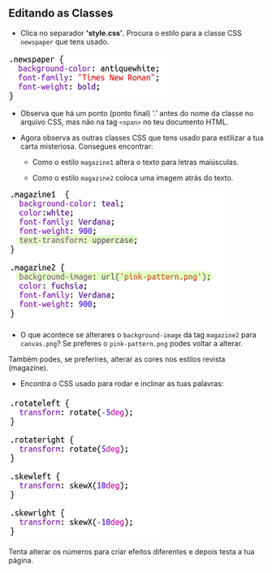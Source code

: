 ## Editando as Classes

+ Clica no separador **'style.css'**. Procura o estilo para a classe CSS `newspaper` que tens usado.

![captura de ecrã](images/letter-newspaper.png)

+ Observa que há um ponto (ponto final) '.' antes do nome da classe no arquivo CSS, mas não na tag `<span>` no teu documento HTML.

+ Agora observa as outras classes CSS que tens usado para estilizar a tua carta misteriosa. Consegues encontrar:
    
    + Como o estilo `magazine1` altera o texto para letras maiúsculas.
    
    + Como o estilo `magazine2` coloca uma imagem atrás do texto.

![captura de ecrã](images/letter-magazines.png)

+ O que acontece se alterares o `background-image` da tag `magazine2` para `canvas.png`? Se preferes o `pink-pattern.png` podes voltar a alterar. 

Também podes, se preferires, alterar as cores nos estilos revista (magazine).

+ Encontra o CSS usado para rodar e inclinar as tuas palavras:

![captura de ecrã](images/letter-rotate-skew.png)

Tenta alterar os números para criar efeitos diferentes e depois testa a tua página.